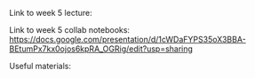Link to week 5 lecture: 

Link to week 5 collab notebooks: https://docs.google.com/presentation/d/1cWDaFYPS35oX3BBA-BEtumPx7kx0ojos6kpRA_OGRig/edit?usp=sharing

Useful materials:

